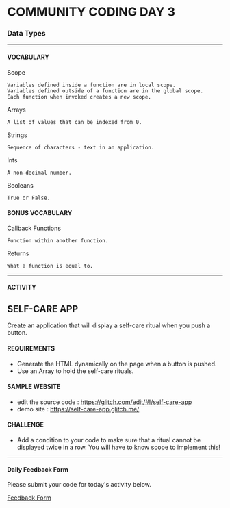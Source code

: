 # COMMUNITY CODING DAY 3
### Data Types

***

#### VOCABULARY

Scope
```
Variables defined inside a function are in local scope. 
Variables defined outside of a function are in the global scope. 
Each function when invoked creates a new scope. 
```

Arrays
```
A list of values that can be indexed from 0.
```

Strings
```
Sequence of characters - text in an application.
```

Ints
```
A non-decimal number.
```

Booleans
```
True or False.
```

#### BONUS VOCABULARY

Callback Functions
```
Function within another function.
```

Returns
```
What a function is equal to. 
```


***


#### ACTIVITY

## SELF-CARE APP
Create an application that will display a self-care ritual when you push a button. 

#### REQUIREMENTS
- Generate the HTML dynamically on the page when a button is pushed.
- Use an Array to hold the self-care rituals. 

#### SAMPLE WEBSITE
- edit the source code : https://glitch.com/edit/#!/self-care-app
- demo site : https://self-care-app.glitch.me/

#### CHALLENGE
- Add a condition to your code to make sure that a ritual cannot be displayed twice in a row.  You will have to know scope to implement this!

***


#### Daily Feedback Form
Please submit your code for today's activity below.  

[Feedback Form](https://docs.google.com/forms/d/e/1FAIpQLSfRpKr7MUh3Nw3T8MxQsQbpDjdpXJOg_oT5OzkEb6kPUEng-Q/viewform?c=0&w=1)




